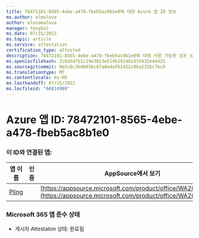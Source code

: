 ```yaml
---
title: 78472101-8565-4ebe-a478-fbeb5ac8b1e0에 대한 Azure 앱 ID 정보
ms.author: elmalova
author: elenamalova
manager: tonybal
ms.date: 07/15/2022
ms.topic: article
ms.service: attestation
certification_type: attested
description: 78472101-8565-4ebe-a478-fbeb5ac8b1e0에 대해 사용 가능한 모든 보안 및 규정 준수 정보입니다.
ms.openlocfilehash: 2c0a5d7b1c19e3013e514b2924ba333432e4d425
ms.sourcegitcommit: 9e5c6c3b4885bc6fa0a4af61432c86a232bc7ec9
ms.translationtype: MT
ms.contentlocale: ko-KR
ms.lasthandoff: 07/15/2022
ms.locfileid: "66814988"
---
```

# <a name="azure-app-id-78472101-8565-4ebe-a478-fbeb5ac8b1e0"></a>Azure 앱 ID: 78472101-8565-4ebe-a478-fbeb5ac8b1e0


### <a name="apps-associated-with-this-id"></a>이 ID와 연결된 앱:
| **앱 이름** | **인증** | **AppSource에서 보기** |
|--------------|---------------|-----------------------|
| [Pling](../forward/WA200004294.md) |  | [https://appsource.microsoft.com/product/office/WA200004294](https://appsource.microsoft.com/product/office/WA200004294) |

### <a name="microsoft-365-app-compliance-status"></a>Microsoft 365 앱 준수 상태
- 게시자 Attestaton 상태: 완료됨
